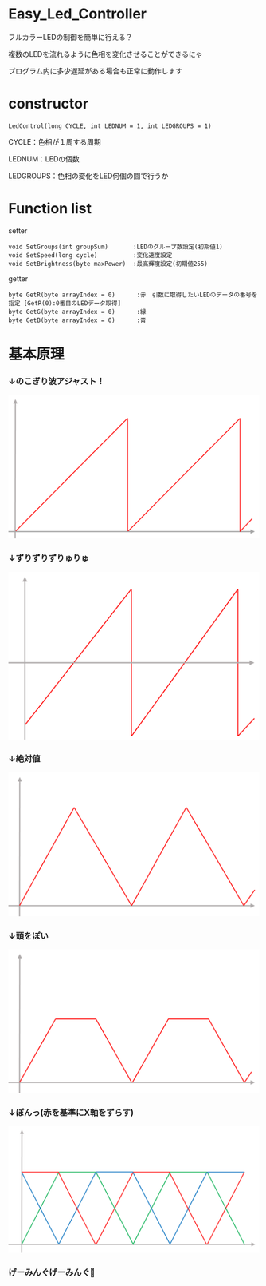 # Easy_Led_Controller

フルカラーLEDの制御を簡単に行える？

複数のLEDを流れるように色相を変化させることができるにゃ

プログラム内に多少遅延がある場合も正常に動作します

# constructor
 ```
 LedControl(long CYCLE, int LEDNUM = 1, int LEDGROUPS = 1)
 ```
 
 CYCLE：色相が１周する周期
 
 LEDNUM：LEDの個数
 
 LEDGROUPS：色相の変化をLED何個の間で行うか
 
# Function list
 setter
 ```
 void SetGroups(int groupSum)       :LEDのグループ数設定(初期値1)
 void SetSpeed(long cycle)          :変化速度設定
 void SetBrightness(byte maxPower)  :最高輝度設定(初期値255)
 ```
 
 getter
 ```
 byte GetR(byte arrayIndex = 0)      :赤　引数に取得したいLEDのデータの番号を指定 [GetR(0):0番目のLEDデータ取得]
 byte GetG(byte arrayIndex = 0)      :緑
 byte GetB(byte arrayIndex = 0)      :青
 ```

# 基本原理

### ↓のこぎり波アジャスト！

![](/img/のこぎり.png)

### ↓ずりずりずりゅりゅ

![](/img/基準ずらし.png)

### ↓絶対値

![](/img/絶対値.png)

### ↓頭をぽい

![](/img/切り捨て.png)

### ↓ぽんっ(赤を基準にX軸をずらす)

![](/img/まじぇまじぇ.png)

### げーみんぐげーみんぐ🎌
